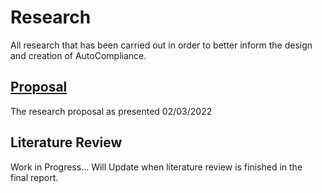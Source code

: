 # Research
All research that has been carried out in order to better inform the design and
creation of AutoCompliance.
## [Proposal](proposal/index.md)
The research proposal as presented 02/03/2022

## Literature Review
Work in Progress... Will Update when literature review is finished in the  
final report.
